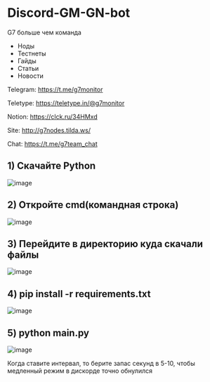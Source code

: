 # Discord-GM-GN-bot

G7 больше чем команда

- Ноды
- Тестнеты
- Гайды
- Статьи
- Новости

Telegram: https://t.me/g7monitor

Teletype: https://teletype.in/@g7monitor

Notion: https://clck.ru/34HMxd

Site: http://g7nodes.tilda.ws/

Chat: https://t.me/g7team_chat

## 1) Скачайте Python

![image](https://github.com/MaloyMeee/Discord-GM-GN-bot/assets/59707245/3fdb819f-f059-4d58-8f00-57e8b24782c3)

## 2) Откройте cmd(командная строка)

![image](https://github.com/MaloyMeee/Discord-GM-GN-bot/assets/59707245/640a356e-8560-4992-bc87-f5a2005af03c)

## 3) Перейдите в директорию куда скачали файлы

![image](https://github.com/MaloyMeee/Discord-GM-GN-bot/assets/59707245/2619b0b1-0f0e-44f7-b5df-171af488bf2d)

## 4) pip install -r requirements.txt

![image](https://github.com/MaloyMeee/Discord-GM-GN-bot/assets/59707245/48f07bdf-f514-4d0f-bc8e-e160b526d38a)

## 5) python main.py

![image](https://github.com/MaloyMeee/Discord-GM-GN-bot/assets/59707245/ff4ffc4c-b979-4473-9d34-0e458aa0e889)


Когда ставите интервал, то берите запас секунд в 5-10, чтобы медленный режим в дискорде точно обнулился
